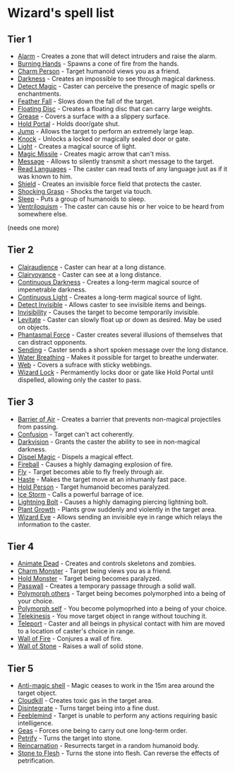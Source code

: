 # Wizard's spell list

## Tier 1

* [Alarm](desc/alarm) - Creates a zone that will detect intruders and raise the alarm.
* [Burning Hands](desc/burning_hands) - Spawns a cone of fire from the hands.
* [Charm Person](desc/charm_person) - Target humanoid views you as a friend.
* [Darkness](desc/darkness) - Creates an impossible to see through magical darkness.
* [Detect Magic](desc/detect_magic) - Caster can perceive the presence of magic spells or enchantments.
* [Feather Fall](desc/feather_fall) - Slows down the fall of the target.
* [Floating Disc](desc/floating_disc) - Creates a floating disc that can carry large weights.
* [Grease](desc/grease) - Covers a surface with a a slippery surface.
* [Hold Portal](desc/hold_portal) - Holds door/gate shut.
* [Jump](desc/jump) - Allows the target to perform an extremely large leap.
* [Knock](desc/knock) - Unlocks a locked or magically sealed door or gate.
* [Light](desc/light) - Creates a magical source of light.
* [Magic Missile](desc/magic_missile) - Creates magic arrow that can't miss.
* [Message](desc/message) - Allows to silently transmit a short message to the target.
* [Read Languages](desc/read_languages) - The caster can read texts of any language just as if it was known to him.
* [Shield](desc/shield) - Creates an invisible force field that protects the caster.
* [Shocking Grasp](desc/shocking_grasp) - Shocks the target via touch.
* [Sleep](desc/sleep) - Puts a group of humanoids to sleep.
* [Ventriloquism](desc/ventriloquism) - The caster can cause his or her voice to be heard from somewhere else.

(needs one more)

## Tier 2 

* [Clairaudience](desc/clairaudience) - Caster can hear at a long distance.
* [Clairvoyance](desc/clairvoyance) - Caster can see at a long distance.
* [Continuous Darkness](desc/continuous_darkness) - Creates a long-term magical source of impenetrable darkness.
* [Continuous Light](desc/continuous_light) - Creates a long-term magical source of light.
* [Detect Invisible](desc/detect_invisible) - Allows caster to see invisible items and beings.
* [Invisibility](desc/invisibility) - Causes the target to become temporarily invisible.
* [Levitate](desc/levitate) - Caster can slowly float up or down as desired. May be used on objects.
* [Phantasmal Force](desc/phantasmal_force) - Caster creates several illusions of themselves that can distract opponents.
* [Sending](desc/sending) - Caster sends a short spoken message over the long distance.
* [Water Breathing](desc/water_breathing) - Makes it possible for target to breathe underwater.
* [Web](desc/web) - Covers a sufrace with sticky webbings.
* [Wizard Lock](desc/wizard_lock) - Permamently locks door or gate like Hold Portal until dispelled, allowing only the caster to pass.

## Tier 3

* [Barrier of Air](desc/barrier_of_air) - Creates a barrier that prevents non-magical projectiles from passing.
* [Confusion](desc/confusion) - Target can't act coherently.
* [Darkvision](desc/darkvision) - Grants the caster the ability to see in non-magical darkness.
* [Dispel Magic](desc/) - Dispels a magical effect.
* [Fireball](desc/fireball) - Causes a highly damaging explosion of fire.
* [Fly](desc/fly) - Target becomes able to fly freely through air.
* [Haste](desc/haste) - Makes the target move at an inhumanly fast pace.
* [Hold Person](desc/hold_person) - Target humanoid becomes paralyzed.
* [Ice Storm](desc/ice_storm) - Calls a powerful barrage of ice.
* [Lightning Bolt](desc/lightning_bolt) - Causes a highly damaging piercing lightning bolt.
* [Plant Growth](desc/plant_growth) - Plants grow suddenly and violently in the target area.
* [Wizard Eye](desc/wizard_eye) - Allows sending an invisible eye in range which relays the information to the caster.

## Tier 4

* [Animate Dead](desc/animate_dead) - Creates and controls skeletons and zombies.
* [Charm Monster](desc/charm_monster) - Target being views you as a friend.
* [Hold Monster](desc/hold_monster) - Target being becomes paralyzed.
* [Passwall](desc/passwall) - Creates a temporary passage through a solid wall.
* [Polymorph others](desc/polymorph_others) - Target being becomes polymorphed into a being of your choice.
* [Polymorph self](desc/polymorph_self) - You become polymoprhed into a being of your choice.
* [Telekinesis](desc/telekinesis) - You move target object in range without touching it.
* [Teleport](desc/teleport) - Caster and all beings in physical contact with him are moved to a location of caster's choice in range.
* [Wall of Fire](desc/wall_of_fire) - Conjures a wall of fire.
* [Wall of Stone](desc/wall_of_stone) - Raises a wall of solid stone.

## Tier 5

* [Anti-magic shell](desc/anti-magic_shell) - Magic ceases to work in the 15m area around the target object.
* [Cloudkill](desc/cloudkill) - Creates toxic gas in the target area.
* [Disintegrate](desc/disintegrate) - Turns target being into a fine dust.
* [Feeblemind](desc/feeblemind) - Target is unable to perform any actions requiring basic intelligence.
* [Geas](desc/geas) - Forces one being to carry out one long-term order.
* [Petrify](desc/petrify) - Turns the target into stone.
* [Reincarnation](desc/reincarnation) - Resurrects target in a random humanoid body.
* [Stone to Flesh](desc/stone_to_flesh) - Turns the stone into flesh. Can reverse the effects of petrification.